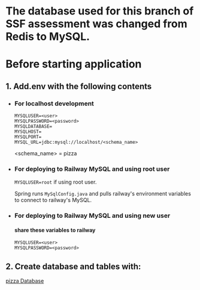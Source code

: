 # The database used for this branch of SSF assessment was changed from Redis to MySQL.


# Before starting application

## 1. Add.env with the following contents
- ### For localhost development
    ```
    MYSQLUSER=<user>
    MYSQLPASSWORD=<password>
    MYSQLDATABASE=
    MYSQLHOST=
    MYSQLPORT=
    MYSQL_URL=jdbc:mysql://localhost/<schema_name>
    ```
    <schema_name> = pizza
- ### For deploying to Railway MySQL and using root user
    `MYSQLUSER=root` if using root user.

    Spring runs `MySqlConfig.java` and pulls railway's environment variables to connect to railway's MySQL.

- ### For deploying to Railway MySQL and using new user
    #### share these variables to railway
    ```
    MYSQLUSER=<user>
    MYSQLPASSWORD=<password>
    ```

## 2. Create database and tables with:
[pizza Database](src/main/java/sg/edu/nus/iss/app/assessment/database)